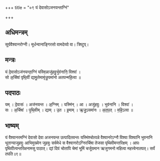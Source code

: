 +++
title = "०९ यं देवासोऽजनयन्ताग्निं"

+++
## अधिमन्त्रम्
सूर्यवैश्वानरोग्नी। मूर्धन्वानाङ्गिरसो वामदेव्यो वा। त्रिष्टुप्।

## मन्त्रः
यं दे॒वासोऽज॑नयन्ता॒ग्निं यस्मि॒न्नाजु॑हवु॒र्भुव॑नानि॒ विश्वा॑ ।  
सो अ॒र्चिषा॑ पृथि॒वीं द्यामु॒तेमामृ॑जू॒यमा॑नो अतपन्महि॒त्वा ॥

## पदपाठः
यम् । दे॒वासः॑ । अज॑नयन्त । अ॒ग्निम् । यस्मि॑न् । आ । अजु॑हवुः । भुव॑नानि । विश्वा॑ ।  
सः । अ॒र्चिषा॑ । पृ॒थि॒वीम् । द्याम् । उ॒त । इ॒माम् । ऋ॒जु॒ऽयमा॑नः । अ॒त॒प॒त् । म॒हि॒ऽत्वा ॥

## भाष्यम्
यं वैश्वानरमग्निं देवासो देवा अजनयन्त उत्पादितवन्तः यस्मिंश्चोत्पन्ने वैश्वानरेऽग्नौ विश्वा विश्वानि भुवनानि भूतान्याजुहवुः आभिमुख्येन जुहवुः सर्वमेधे स वैश्वानरोऽग्निरर्चिषा तेजसा पृथिवीमन्तरिक्षम् । आपः पृथिवीत्यन्तरिक्षनामसु पाठात्। द्यां दिवं चोतापि चेमां भूमिं चर्जूयमान ऋजुगमनो महित्वा महत्त्वेनातपत्। सर्वं तपति॥९॥